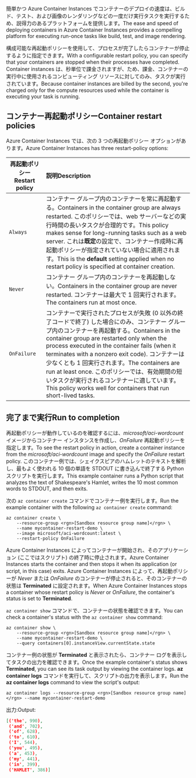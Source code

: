 <span data-ttu-id="0d18a-101">簡単かつ Azure Container Instances でコンテナーのデプロイの速度は、ビルド、テスト、および画像のレンダリングなどの一度だけ実行タスクを実行するため、説得力のあるプラットフォームを提供します。</span><span class="sxs-lookup"><span data-stu-id="0d18a-101">The ease and speed of deploying containers in Azure Container Instances provides a compelling platform for executing run-once tasks like build, test, and image rendering.</span></span>

<span data-ttu-id="0d18a-102">構成可能な再起動ポリシーを使用して、プロセスが完了したらコンテナーが停止するように指定できます。</span><span class="sxs-lookup"><span data-stu-id="0d18a-102">With a configurable restart policy, you can specify that your containers are stopped when their processes have completed.</span></span> <span data-ttu-id="0d18a-103">Container instances は、秒単位で課金されますが、ため、課金、コンテナーの実行中に使用されるコンピューティング リソースに対してのみ、タスクが実行されています。</span><span class="sxs-lookup"><span data-stu-id="0d18a-103">Because container instances are billed by the second, you're charged only for the compute resources used while the container is executing your task is running.</span></span>

## <a name="container-restart-policies"></a><span data-ttu-id="0d18a-104">コンテナー再起動ポリシー</span><span class="sxs-lookup"><span data-stu-id="0d18a-104">Container restart policies</span></span>

<span data-ttu-id="0d18a-105">Azure Container Instances では、次の 3 つの再起動ポリシー オプションがあります。</span><span class="sxs-lookup"><span data-stu-id="0d18a-105">Azure Container Instances has three restart-policy options:</span></span>

| <span data-ttu-id="0d18a-106">再起動ポリシー</span><span class="sxs-lookup"><span data-stu-id="0d18a-106">Restart policy</span></span>   | <span data-ttu-id="0d18a-107">説明</span><span class="sxs-lookup"><span data-stu-id="0d18a-107">Description</span></span> |
| ---------------- | :---------- |
| `Always` | <span data-ttu-id="0d18a-108">コンテナー グループ内のコンテナーを常に再起動する。</span><span class="sxs-lookup"><span data-stu-id="0d18a-108">Containers in the container group are always restarted.</span></span> <span data-ttu-id="0d18a-109">このポリシーでは、web サーバーなどの実行時間の長いタスクが合理的です。</span><span class="sxs-lookup"><span data-stu-id="0d18a-109">This policy makes sense for long-running tasks such as a web server.</span></span> <span data-ttu-id="0d18a-110">これは**既定**の設定で、コンテナー作成時に再起動ポリシーが指定されていない場合に適用されます。</span><span class="sxs-lookup"><span data-stu-id="0d18a-110">This is the **default** setting applied when no restart policy is specified at container creation.</span></span> |
| `Never` | <span data-ttu-id="0d18a-111">コンテナー グループ内のコンテナーを再起動しない。</span><span class="sxs-lookup"><span data-stu-id="0d18a-111">Containers in the container group are never restarted.</span></span> <span data-ttu-id="0d18a-112">コンテナーは最大で 1 回実行されます。</span><span class="sxs-lookup"><span data-stu-id="0d18a-112">The containers run at most once.</span></span> |
| `OnFailure` | <span data-ttu-id="0d18a-113">コンテナーで実行されたプロセスが失敗 (0 以外の終了コードで終了) した場合にのみ、コンテナー グループ内のコンテナーを再起動する。</span><span class="sxs-lookup"><span data-stu-id="0d18a-113">Containers in the container group are restarted only when the process executed in the container fails (when it terminates with a nonzero exit code).</span></span> <span data-ttu-id="0d18a-114">コンテナーは少なくとも 1 回実行されます。</span><span class="sxs-lookup"><span data-stu-id="0d18a-114">The containers are run at least once.</span></span> <span data-ttu-id="0d18a-115">このポリシーでは、有効期間の短いタスクが実行されるコンテナーに適しています。</span><span class="sxs-lookup"><span data-stu-id="0d18a-115">This policy works well for containers that run short-lived tasks.</span></span> |

## <a name="run-to-completion"></a><span data-ttu-id="0d18a-116">完了まで実行</span><span class="sxs-lookup"><span data-stu-id="0d18a-116">Run to completion</span></span>

<span data-ttu-id="0d18a-117">再起動ポリシーが動作しているのを確認するには、*microsoft/aci-wordcount* イメージからコンテナー インスタンスを作成し、*OnFailure* 再起動ポリシーを指定します。</span><span class="sxs-lookup"><span data-stu-id="0d18a-117">To see the restart policy in action, create a container instance from the *microsoft/aci-wordcount* image and specify the *OnFailure* restart policy.</span></span> <span data-ttu-id="0d18a-118">このコンテナー例では、シェイクスピアのハムレットのテキストを解析し、最もよく使われる 10 個の単語を STDOUT に書き込んで終了する Python スクリプトを実行します。</span><span class="sxs-lookup"><span data-stu-id="0d18a-118">This example container runs a Python script that analyzes the text of Shakespeare's Hamlet, writes the 10 most common words to STDOUT, and then exits.</span></span>

<span data-ttu-id="0d18a-119">次の `az container create` コマンドでコンテナー例を実行します。</span><span class="sxs-lookup"><span data-stu-id="0d18a-119">Run the example container with the following `az container create` command:</span></span>

```azurecli
az container create \
    --resource-group <rgn>[Sandbox resource group name]</rgn> \
    --name mycontainer-restart-demo \
    --image microsoft/aci-wordcount:latest \
    --restart-policy OnFailure
```

<span data-ttu-id="0d18a-120">Azure Container Instances によってコンテナーが開始され、そのアプリケーション (ここではスクリプト) の終了時に停止されます。</span><span class="sxs-lookup"><span data-stu-id="0d18a-120">Azure Container Instances starts the container and then stops it when its application (or script, in this case) exits.</span></span> <span data-ttu-id="0d18a-121">Azure Container Instances によって、再起動ポリシーが *Never* または *OnFailure* のコンテナーが停止されると、そのコンテナーの状態は **Terminated** に設定されます。</span><span class="sxs-lookup"><span data-stu-id="0d18a-121">When Azure Container Instances stops a container whose restart policy is *Never* or *OnFailure*, the container's status is set to **Terminated**.</span></span>

<span data-ttu-id="0d18a-122">`az container show` コマンドで、コンテナーの状態を確認できます。</span><span class="sxs-lookup"><span data-stu-id="0d18a-122">You can check a container's status with the `az container show` command:</span></span>

```azurecli
az container show \
    --resource-group <rgn>[Sandbox resource group name]</rgn> \
    --name mycontainer-restart-demo \
    --query containers[0].instanceView.currentState.state
```

<span data-ttu-id="0d18a-123">コンテナー例の状態が **Terminated** と表示されたら、コンテナー ログを表示してタスクの出力を確認できます。</span><span class="sxs-lookup"><span data-stu-id="0d18a-123">Once the example container's status shows **Terminated**, you can see its task output by viewing the container logs.</span></span> <span data-ttu-id="0d18a-124">**az container logs** コマンドを実行して、スクリプトの出力を表示します。</span><span class="sxs-lookup"><span data-stu-id="0d18a-124">Run the **az container logs** command to view the script's output:</span></span>

```azurecli
az container logs --resource-group <rgn>[Sandbox resource group name]</rgn> --name mycontainer-restart-demo
```

<span data-ttu-id="0d18a-125">出力:</span><span class="sxs-lookup"><span data-stu-id="0d18a-125">Output:</span></span>

```json
[('the', 990),
 ('and', 702),
 ('of', 628),
 ('to', 610),
 ('I', 544),
 ('you', 495),
 ('a', 453),
 ('my', 441),
 ('in', 399),
 ('HAMLET', 386)]
```